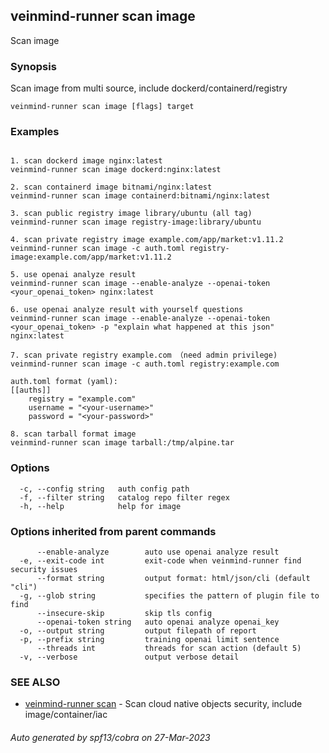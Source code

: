 ## veinmind-runner scan image

Scan image

### Synopsis

Scan image from multi source, include dockerd/containerd/registry

```
veinmind-runner scan image [flags] target
```

### Examples

```

1. scan dockerd image nginx:latest
veinmind-runner scan image dockerd:nginx:latest

2. scan containerd image bitnami/nginx:latest
veinmind-runner scan image containerd:bitnami/nginx:latest

3. scan public registry image library/ubuntu (all tag)
veinmind-runner scan image registry-image:library/ubuntu

4. scan private registry image example.com/app/market:v1.11.2
veinmind-runner scan image -c auth.toml registry-image:example.com/app/market:v1.11.2

5. use openai analyze result
veinmind-runner scan image --enable-analyze --openai-token  <your_openai_token> nginx:latest

6. use openai analyze result with yourself questions
veinmind-runner scan image --enable-analyze --openai-token  <your_openai_token> -p "explain what happened at this json" nginx:latest

7. scan private registry example.com （need admin privilege)
veinmind-runner scan image -c auth.toml registry:example.com

auth.toml format (yaml):
[[auths]]
	registry = "example.com"
	username = "<your-username>"
	password = "<your-password>"

8. scan tarball format image
veinmind-runner scan image tarball:/tmp/alpine.tar

```

### Options

```
  -c, --config string   auth config path
  -f, --filter string   catalog repo filter regex
  -h, --help            help for image
```

### Options inherited from parent commands

```
      --enable-analyze        auto use openai analyze result
  -e, --exit-code int         exit-code when veinmind-runner find security issues
      --format string         output format: html/json/cli (default "cli")
  -g, --glob string           specifies the pattern of plugin file to find
      --insecure-skip         skip tls config
      --openai-token string   auto openai analyze openai_key
  -o, --output string         output filepath of report
  -p, --prefix string         training openai limit sentence
      --threads int           threads for scan action (default 5)
  -v, --verbose               output verbose detail
```

### SEE ALSO

* [veinmind-runner scan](veinmind-runner_scan.md)	 - Scan cloud native objects security, include image/container/iac

###### Auto generated by spf13/cobra on 27-Mar-2023

